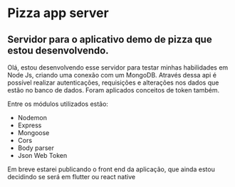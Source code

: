 # Pizza app server
Servidor para o aplicativo demo de pizza que estou desenvolvendo.
----------------------------------------------------------------

Olá, estou desenvolvendo esse servidor para testar minhas habilidades em Node Js, criando uma conexão com um MongoDB. Através dessa api é possível realizar autenticações, requisições e alterações nos dados que estão no banco de dados. Foram aplicados conceitos de token também.

Entre os módulos utilizados estão:
- Nodemon
- Express
- Mongoose
- Cors
- Body parser
- Json Web Token

Em breve estarei publicando o front end da aplicação, que ainda estou decidindo se será em flutter ou react native
